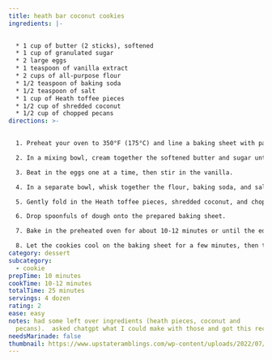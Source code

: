 ```yaml
---
title: heath bar coconut cookies
ingredients: |-
  

  * 1 cup of butter (2 sticks), softened
  * 1 cup of granulated sugar
  * 2 large eggs
  * 1 teaspoon of vanilla extract
  * 2 cups of all-purpose flour
  * 1/2 teaspoon of baking soda
  * 1/2 teaspoon of salt
  * 1 cup of Heath toffee pieces
  * 1/2 cup of shredded coconut
  * 1/2 cup of chopped pecans
directions: >-
  

  1. Preheat your oven to 350°F (175°C) and line a baking sheet with parchment paper.

  2. In a mixing bowl, cream together the softened butter and sugar until it's light and fluffy.

  3. Beat in the eggs one at a time, then stir in the vanilla.

  4. In a separate bowl, whisk together the flour, baking soda, and salt. Gradually add this dry mixture to the wet mixture and combine until you have cookie dough.

  5. Gently fold in the Heath toffee pieces, shredded coconut, and chopped pecans.

  6. Drop spoonfuls of dough onto the prepared baking sheet.

  7. Bake in the preheated oven for about 10-12 minutes or until the edges are golden brown.

  8. Let the cookies cool on the baking sheet for a few minutes, then transfer them to a wire rack to cool completely.
category: dessert
subcategory:
  - cookie
prepTime: 10 minutes
cookTime: 10-12 minutes
totalTime: 25 minutes
servings: 4 dozen
rating: 2
ease: easy
notes: h﻿ad some left over ingredients (heath pieces, coconut and
  pecans).  asked chatgpt what I could make with those and got this recipe.
needsMarinade: false
thumbnail: https://www.upstateramblings.com/wp-content/uploads/2022/07/heath-bar-cookies-1220442.jpg
---
```

